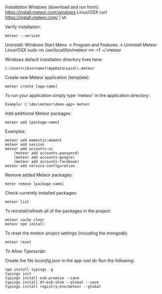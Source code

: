 *Installation*
Windows (download and run from):
		https://install.meteor.com/windows
Linux/OSX
		curl https://install.meteor.com/ | sh

Verify installation:

	meteor --version

Uninstall:
	Windows
		Start Menu -> Program and Features -> Uninstall Meteor
	Linux/OSX
		sudo rm /usr/local/bin/meteor
		rm -rf ~/.meteor

Windows default installation directory lives here:

	C:\Users\[Username]\AppData\Local\.meteor

Create new Meteor application (template):

	meteor create [app-name]

To run your application simply type 'meteor' in the application directory:

	Example: C:\dev\meteor\demo-app> meteor

Add additional Meteor packages:

	meteor add [package-name]

Examples:

	meteor add momentjs:moment
	meteor add session
	meteor add accounts-ui
		(meteor add accounts-password)			
		(meteor add accounts-google)
		(meteor add accounts-facebook)
	meteor add service-configuration


Remove added Meteor packages:

	meter remove [package-name]

Check currently installed packages:

	meteor list

To reinstall/refresh all of the packages in the project:

	meteor cache clear
	meteor npm install

To reset the meteor project settings (including the mongodb)

	meteor reset

*To Allow Typescript:*

Create the file *tsconfig.json* in the app root dir
Run the following:

	npm install typings -g
	typings init
	typings install es6-promise --save
	typings install dt~es6-shim --global --save
	typings install registry:env/meteor --global
